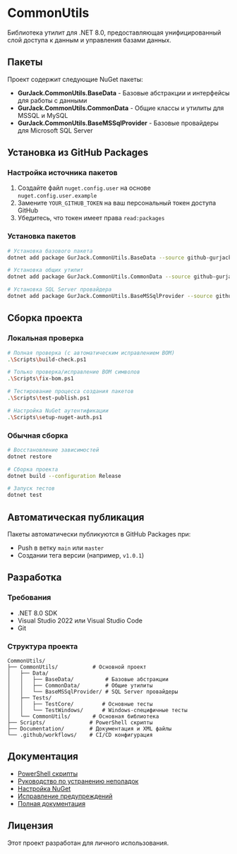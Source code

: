 # CommonUtils

Библиотека утилит для .NET 8.0, предоставляющая унифицированный слой доступа к данным и управления базами данных.

## Пакеты

Проект содержит следующие NuGet пакеты:

- **GurJack.CommonUtils.BaseData** - Базовые абстракции и интерфейсы для работы с данными
- **GurJack.CommonUtils.CommonData** - Общие классы и утилиты для MSSQL и MySQL
- **GurJack.CommonUtils.BaseMSSqlProvider** - Базовые провайдеры для Microsoft SQL Server

## Установка из GitHub Packages

### Настройка источника пакетов

1. Создайте файл `nuget.config.user` на основе `nuget.config.user.example`
2. Замените `YOUR_GITHUB_TOKEN` на ваш персональный токен доступа GitHub
3. Убедитесь, что токен имеет права `read:packages`

### Установка пакетов

```bash
# Установка базового пакета
dotnet add package GurJack.CommonUtils.BaseData --source github-gurjack

# Установка общих утилит
dotnet add package GurJack.CommonUtils.CommonData --source github-gurjack

# Установка SQL Server провайдера
dotnet add package GurJack.CommonUtils.BaseMSSqlProvider --source github-gurjack
```

## Сборка проекта

### Локальная проверка
```bash
# Полная проверка (с автоматическим исправлением BOM)
.\Scripts\build-check.ps1

# Только проверка/исправление BOM символов
.\Scripts\fix-bom.ps1

# Тестирование процесса создания пакетов
.\Scripts\test-publish.ps1

# Настройка NuGet аутентификации
.\Scripts\setup-nuget-auth.ps1
```

### Обычная сборка
```bash
# Восстановление зависимостей
dotnet restore

# Сборка проекта
dotnet build --configuration Release

# Запуск тестов
dotnet test
```

## Автоматическая публикация

Пакеты автоматически публикуются в GitHub Packages при:
- Push в ветку `main` или `master`
- Создании тега версии (например, `v1.0.1`)

## Разработка

### Требования

- .NET 8.0 SDK
- Visual Studio 2022 или Visual Studio Code
- Git

### Структура проекта

```
CommonUtils/
├── CommonUtils/           # Основной проект
│   ├── Data/
│   │   ├── BaseData/          # Базовые абстракции
│   │   ├── CommonData/        # Общие утилиты
│   │   └── BaseMSSqlProvider/ # SQL Server провайдеры
│   ├── Tests/
│   │   ├── TestCore/         # Основные тесты
│   │   └── TestWindows/      # Windows-специфичные тесты
│   └── CommonUtils/       # Основная библиотека
├── Scripts/              # PowerShell скрипты
├── Documentation/        # Документация и XML файлы
└── .github/workflows/    # CI/CD конфигурация
```

## Документация

- [PowerShell скрипты](Scripts/README.md)
- [Руководство по устранению неполадок](Documentation/TROUBLESHOOTING.md)
- [Настройка NuGet](Documentation/NUGET_SETUP_GUIDE.md)
- [Исправление предупреждений](Documentation/WARNING_RESOLUTION.md)
- [Полная документация](Documentation/README.md)

## Лицензия

Этот проект разработан для личного использования.
